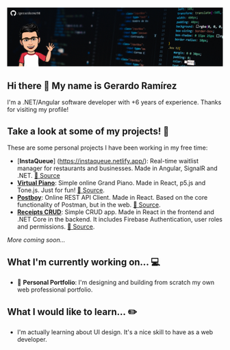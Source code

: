 ![Profile Banner](https://github.com/gerardormz98/gerardormz98/blob/master/github-profile-banner.png?raw=true)

## Hi there 👋 My name is Gerardo Ramírez

I'm a .NET/Angular software developer with +6 years of experience. Thanks for visiting my profile!

## Take a look at some of my projects! 📖

These are some personal projects I have been working in my free time:

- [**InstaQueue**] (https://instaqueue.netlify.app/): Real-time waitlist manager for restaurants and businesses. Made in Angular, SignalR and .NET. [📄 Source](https://github.com/gerardormz98/insta-queue-ui)
- [**Virtual Piano**](https://react-virtual-piano.netlify.app/): Simple online Grand Piano. Made in React, p5.js and Tone.js. Just for fun! [📄 Source](https://github.com/gerardormz98/virtual-piano).
- [**Postboy**](https://postboy-app.netlify.app/): Online REST API Client. Made in React. Based on the core functionality of Postman, but in the web. [📄 Source](https://github.com/gerardormz98/postboy).
- [**Receipts CRUD**](https://receipts-crud.herokuapp.com/): Simple CRUD app. Made in React in the frontend and .NET Core in the backend. It includes Firebase Authentication, user roles and permissions. [📄 Source](https://github.com/gerardormz98/receipts-crud-app).

_More coming soon..._

## What I'm currently working on... 💻

- 📘 **Personal Portfolio**: I'm designing and building from scratch my own web professional portfolio.

## What I would like to learn... ✏️

- I'm actually learning about UI design. It's a nice skill to have as a web developer.
